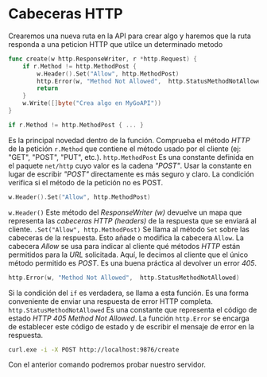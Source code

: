 # Cabeceras HTTP
Crearemos una nueva ruta en la API para crear algo y haremos que la ruta responda a una peticion HTTP que utilce un determinado metodo

````go
func create(w http.ResponseWriter, r *http.Request) {
	if r.Method != http.MethodPost {
		w.Header().Set("Allow", http.MethodPost)
		http.Error(w, "Method Not Allowed",  http.StatusMethodNotAllowed)
		return
	}
	w.Write([]byte("Crea algo en MyGoAPI"))
}
````
````go
if r.Method != http.MethodPost { ... }
````
Es la principal novedad dentro de la función. Comprueba el método *HTTP* de la petición ```r.Method``` que contiene el método usado por el cliente (ej: "GET", "POST", "PUT", etc.). ```http.MethodPost``` Es una constante definida en el paquete ```net/http``` cuyo valor es la cadena *"POST"*. Usar la constante en lugar de escribir *"POST"* directamente es más seguro y claro. La condición verifica si el método de la petición no es POST.
````go
w.Header().Set("Allow", http.MethodPost)
````
```w.Header()``` Este método del *ResponseWriter (w)* devuelve un mapa que representa las *cabeceras HTTP (headers)* de la respuesta que se enviará al cliente. ```.Set("Allow", http.MethodPost)``` Se llama al método ```Set``` sobre las cabeceras de la respuesta. Esto añade o modifica la cabecera ```Allow```. La cabecera *Allow* se usa para indicar al cliente qué métodos *HTTP* están permitidos para la *URL* solicitada. Aquí, le decimos al cliente que el único método permitido es *POST*. Es una buena práctica al devolver un error *405*.
````go
http.Error(w, "Method Not Allowed",  http.StatusMethodNotAllowed)
````
Si la condición del ```if``` es verdadera, se llama a esta función. Es una forma conveniente de enviar una respuesta de error HTTP completa. ```http.StatusMethodNotAllowed``` Es una constante que representa el código de estado *HTTP 405 Method Not Allowed*. La función ```http.Error``` se encarga de establecer este código de estado y de escribir el mensaje de error en la respuesta.

````bash
curl.exe -i -X POST http://localhost:9876/create
````
Con el anterior comando podremos probar nuestro servidor.
